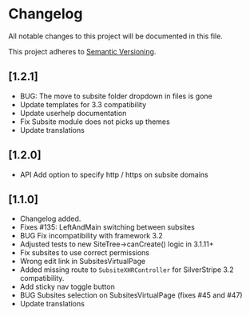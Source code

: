 # Changelog

All notable changes to this project will be documented in this file.

This project adheres to [Semantic Versioning](http://semver.org/).

## [1.2.1]

* BUG: The move to subsite folder dropdown in files is gone
* Update templates for 3.3 compatibility
* Update userhelp documentation
* Fix Subsite module does not picks up themes
* Update translations

## [1.2.0]

* API Add option to specify http / https on subsite domains

## [1.1.0]

* Changelog added.
* Fixes #135: LeftAndMain switching between subsites
* BUG Fix incompatibility with framework 3.2
* Adjusted tests to new SiteTree->canCreate() logic in 3.1.11+
* Fix subsites to use correct permissions
* Wrong edit link in SubsitesVirtualPage
* Added missing route to `SubsiteXHRController` for SilverStripe 3.2 compatibility.
* Add sticky nav toggle button
* BUG Subsites selection on SubsitesVirtualPage (fixes #45 and #47)
* Update translations
